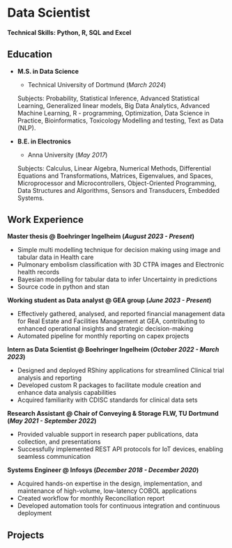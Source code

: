 # Data Scientist

#### Technical Skills: Python, R, SQL and Excel

## Education

- **M.S. in Data Science**
  - Technical University of Dortmund (_March 2024_)

  Subjects: Probability, Statistical Inference, Advanced Statistical Learning, Generalized linear models, Big Data Analytics, Advanced Machine Learning, R - programming, Optimization, Data Science in Practice, Bioinformatics, Toxicology Modelling and testing, Text as Data (NLP).

- **B.E. in Electronics**
  - Anna University (_May 2017_)

  Subjects: Calculus, Linear Algebra, Numerical Methods, Differential Equations and Transformations, Matrices, Eigenvalues, and Spaces, Microprocessor and Microcontrollers, Object-Oriented Programming, Data Structures and Algorithms, Sensors and Transducers, Embedded Systems.


## Work Experience
**Master thesis @ Boehringer Ingelheim (_August 2023 - Present_)**
- Simple multi modelling technique for decision making using image and tabular data in Health care
- Pulmonary embolism classification with 3D CTPA images and Electronic health records
- Bayesian modelling for tabular data to infer Uncertainty in predictions
- Source code in python and stan

**Working student as Data analyst @ GEA group (_June 2023 - Present_)**
- Effectively gathered, analysed, and reported financial management data for Real Estate and Facilities Management at GEA, contributing to enhanced operational insights and strategic decision-making
- Automated pipeline for monthly reporting on capex projects

**Intern as Data Scientist @ Boehringer Ingelheim (_October 2022 - March 2023_)**
- Designed and deployed RShiny applications for streamlined Clinical trial analysis and reporting
- Developed custom R packages to facilitate module creation and enhance data analysis capabilities
- Acquired familiarity with CDISC standards for clinical data sets
  
**Research Assistant @ Chair of Conveying & Storage FLW, TU Dortmund (_May 2021 - September 2022_)**
- Provided valuable support in research paper publications, data collection, and presentations
- Successfully implemented REST API protocols for IoT devices, enabling seamless communication
  
**Systems Engineer @ Infosys (_December 2018 - December 2020_)**
- Acquired hands-on expertise in the design, implementation, and maintenance of high-volume, low-latency COBOL applications
- Created workflow for monthly Reconciliation report
- Developed automation tools for continuous integration and continuous deployment
  


## Projects
